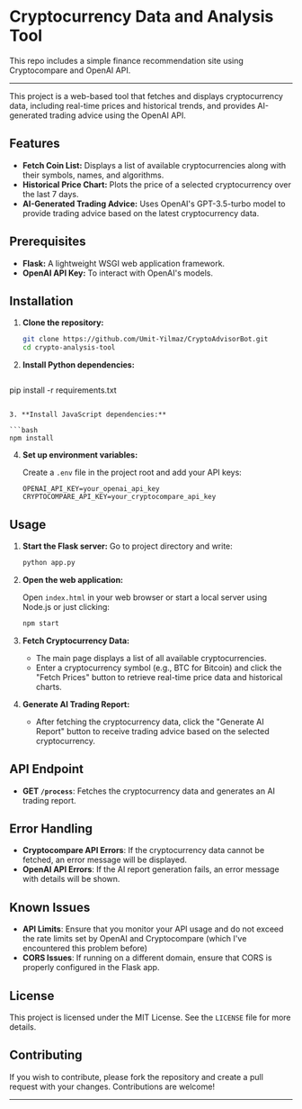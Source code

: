 # Cryptocurrency Data and Analysis Tool

This repo includes a simple finance recommendation site using Cryptocompare and OpenAI API.

---

This project is a web-based tool that fetches and displays cryptocurrency data, including real-time prices and historical trends, and provides AI-generated trading advice using the OpenAI API.

## Features

- **Fetch Coin List:** Displays a list of available cryptocurrencies along with their symbols, names, and algorithms.
- **Historical Price Chart:** Plots the price of a selected cryptocurrency over the last 7 days.
- **AI-Generated Trading Advice:** Uses OpenAI's GPT-3.5-turbo model to provide trading advice based on the latest cryptocurrency data.

## Prerequisites

- **Flask:** A lightweight WSGI web application framework.
- **OpenAI API Key:** To interact with OpenAI's models.

## Installation

1. **Clone the repository:**

   ```bash
   git clone https://github.com/Umit-Yilmaz/CryptoAdvisorBot.git
   cd crypto-analysis-tool
   ```

2. **Install Python dependencies:**

   ```bash
  pip install -r requirements.txt
   ```

3. **Install JavaScript dependencies:**

   ```bash
   npm install
   ```

4. **Set up environment variables:**

   Create a `.env` file in the project root and add your API keys:

   ```
   OPENAI_API_KEY=your_openai_api_key
   CRYPTOCOMPARE_API_KEY=your_cryptocompare_api_key
   ```

## Usage

1. **Start the Flask server:**
   Go to project directory and write:

   ```bash
   python app.py
   ```

3. **Open the web application:**

   Open `index.html` in your web browser or start a local server using Node.js or just clicking:

   ```bash
   npm start
   ```

4. **Fetch Cryptocurrency Data:**

   - The main page displays a list of all available cryptocurrencies.
   - Enter a cryptocurrency symbol (e.g., BTC for Bitcoin) and click the "Fetch Prices" button to retrieve real-time price data and historical charts.

5. **Generate AI Trading Report:**

   - After fetching the cryptocurrency data, click the "Generate AI Report" button to receive trading advice based on the selected cryptocurrency.


## API Endpoint

- **GET `/process`**: Fetches the cryptocurrency data and generates an AI trading report.

## Error Handling

- **Cryptocompare API Errors**: If the cryptocurrency data cannot be fetched, an error message will be displayed.
- **OpenAI API Errors**: If the AI report generation fails, an error message with details will be shown.

## Known Issues

- **API Limits**: Ensure that you monitor your API usage and do not exceed the rate limits set by OpenAI and Cryptocompare (which I've encountered this problem before)
- **CORS Issues**: If running on a different domain, ensure that CORS is properly configured in the Flask app.

## License

This project is licensed under the MIT License. See the `LICENSE` file for more details.

## Contributing

If you wish to contribute, please fork the repository and create a pull request with your changes. Contributions are welcome!

---

